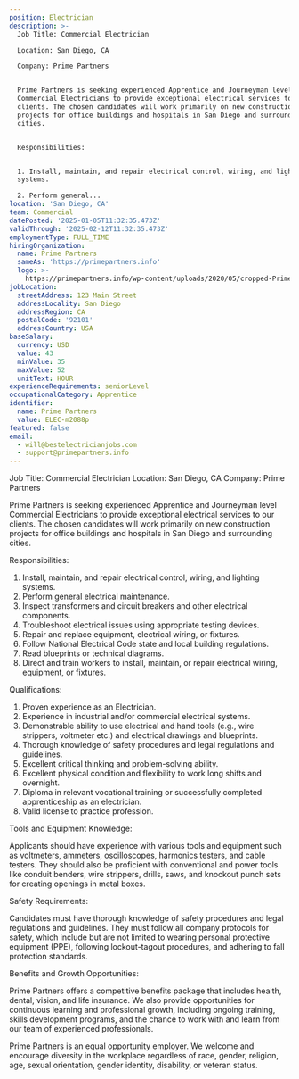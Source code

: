 ```yaml
---
position: Electrician
description: >-
  Job Title: Commercial Electrician

  Location: San Diego, CA

  Company: Prime Partners


  Prime Partners is seeking experienced Apprentice and Journeyman level
  Commercial Electricians to provide exceptional electrical services to our
  clients. The chosen candidates will work primarily on new construction
  projects for office buildings and hospitals in San Diego and surrounding
  cities.


  Responsibilities:


  1. Install, maintain, and repair electrical control, wiring, and lighting
  systems.

  2. Perform general...
location: 'San Diego, CA'
team: Commercial
datePosted: '2025-01-05T11:32:35.473Z'
validThrough: '2025-02-12T11:32:35.473Z'
employmentType: FULL_TIME
hiringOrganization:
  name: Prime Partners
  sameAs: 'https://primepartners.info'
  logo: >-
    https://primepartners.info/wp-content/uploads/2020/05/cropped-Prime-Partners-Logo-NO-BG-1-1.png
jobLocation:
  streetAddress: 123 Main Street
  addressLocality: San Diego
  addressRegion: CA
  postalCode: '92101'
  addressCountry: USA
baseSalary:
  currency: USD
  value: 43
  minValue: 35
  maxValue: 52
  unitText: HOUR
experienceRequirements: seniorLevel
occupationalCategory: Apprentice
identifier:
  name: Prime Partners
  value: ELEC-m2088p
featured: false
email:
  - will@bestelectricianjobs.com
  - support@primepartners.info
---
```




Job Title: Commercial Electrician
Location: San Diego, CA
Company: Prime Partners

Prime Partners is seeking experienced Apprentice and Journeyman level Commercial Electricians to provide exceptional electrical services to our clients. The chosen candidates will work primarily on new construction projects for office buildings and hospitals in San Diego and surrounding cities.

Responsibilities:

1. Install, maintain, and repair electrical control, wiring, and lighting systems.
2. Perform general electrical maintenance.
3. Inspect transformers and circuit breakers and other electrical components.
4. Troubleshoot electrical issues using appropriate testing devices.
5. Repair and replace equipment, electrical wiring, or fixtures.
6. Follow National Electrical Code state and local building regulations.
7. Read blueprints or technical diagrams.
8. Direct and train workers to install, maintain, or repair electrical wiring, equipment, or fixtures.

Qualifications:

1. Proven experience as an Electrician.
2. Experience in industrial and/or commercial electrical systems.
3. Demonstrable ability to use electrical and hand tools (e.g., wire strippers, voltmeter etc.) and electrical drawings and blueprints.
4. Thorough knowledge of safety procedures and legal regulations and guidelines.
5. Excellent critical thinking and problem-solving ability.
6. Excellent physical condition and flexibility to work long shifts and overnight.
7. Diploma in relevant vocational training or successfully completed apprenticeship as an electrician.
8. Valid license to practice profession.

Tools and Equipment Knowledge:

Applicants should have experience with various tools and equipment such as voltmeters, ammeters, oscilloscopes, harmonics testers, and cable testers. They should also be proficient with conventional and power tools like conduit benders, wire strippers, drills, saws, and knockout punch sets for creating openings in metal boxes.

Safety Requirements:

Candidates must have thorough knowledge of safety procedures and legal regulations and guidelines. They must follow all company protocols for safety, which include but are not limited to wearing personal protective equipment (PPE), following lockout-tagout procedures, and adhering to fall protection standards.

Benefits and Growth Opportunities:

Prime Partners offers a competitive benefits package that includes health, dental, vision, and life insurance. We also provide opportunities for continuous learning and professional growth, including ongoing training, skills development programs, and the chance to work with and learn from our team of experienced professionals.

Prime Partners is an equal opportunity employer. We welcome and encourage diversity in the workplace regardless of race, gender, religion, age, sexual orientation, gender identity, disability, or veteran status.
